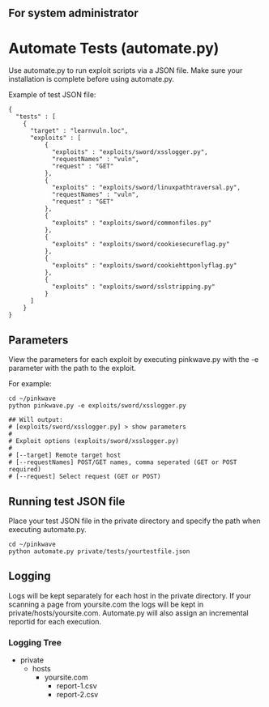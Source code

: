 
<h2>For system administrator</h2>

<h1 align="">Automate Tests (automate.py)</h1>
  <p align="">
    Use automate.py to run exploit scripts via a JSON file. Make sure your installation is complete before using automate.py.


Example of test JSON file:
```
{
  "tests" : [
    {
      "target" : "learnvuln.loc",
      "exploits" : [
          {
            "exploits" : "exploits/sword/xsslogger.py",
            "requestNames" : "vuln",
            "request" : "GET"
          },
          {
            "exploits" : "exploits/sword/linuxpathtraversal.py",
            "requestNames" : "vuln",
            "request" : "GET"
          },
          {
            "exploits" : "exploits/sword/commonfiles.py"
          },
          {
            "exploits" : "exploits/sword/cookiesecureflag.py"
          },
          {
            "exploits" : "exploits/sword/cookiehttponlyflag.py"
          },
          {
            "exploits" : "exploits/sword/sslstripping.py"
          }
      ]
    }
}
```

## Parameters
View the parameters for each exploit by executing pinkwave.py with the -e parameter with the path to the exploit.

For example:
```
cd ~/pinkwave
python pinkwave.py -e exploits/sword/xsslogger.py

## Will output:
# [exploits/sword/xsslogger.py] > show parameters
#
# Exploit options (exploits/sword/xsslogger.py)
#
# [--target] Remote target host
# [--requestNames] POST/GET names, comma seperated (GET or POST required)
# [--request] Select request (GET or POST)
```

## Running test JSON file
Place your test JSON file in the private directory and specify the path when executing automate.py.

```
cd ~/pinkwave
python automate.py private/tests/yourtestfile.json
```


## Logging
Logs will be kept separately for each host in the private directory. If your scanning a page from yoursite.com the logs will be kept in private/hosts/yoursite.com. Automate.py will also assign an incremental reportid for each execution.

### Logging Tree
 * private
   * hosts
      * yoursite.com
        * report-1.csv
        * report-2.csv

